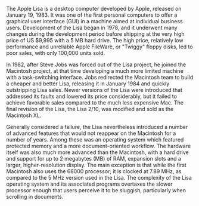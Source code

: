 The Apple Lisa is a desktop computer developed by Apple, released on January 19, 1983. It was one of the first personal computers to offer a graphical user interface (GUI) in a machine aimed at individual business users. Development of the Lisa began in 1978, and it underwent many changes during the development period before shipping at the very high price of US $9,995 with a 5 MB hard drive. The high price, relatively low performance and unreliable Apple FileWare, or "Twiggy" floppy disks, led to poor sales, with only 100,000 units sold.

In 1982, after Steve Jobs was forced out of the Lisa project, he joined the Macintosh project, at that time developing a much more limited machine with a task-switching interface. Jobs redirected the Macintosh team to build a cheaper and better Lisa, releasing it in January 1984 and quickly outstripping Lisa sales. Newer versions of the Lisa were introduced that addressed its faults and lowered its price considerably, but it failed to achieve favorable sales compared to the much less expensive Mac. The final revision of the Lisa, the Lisa 2/10, was modified and sold as the Macintosh XL.

Generally considered a failure, the Lisa nevertheless introduced a number of advanced features that would not reappear on the Macintosh for a number of years. Among these was an operating system which featured protected memory and a more document-oriented workflow. The hardware itself was also much more advanced than the Macintosh, with a hard drive and support for up to 2 megabytes (MB) of RAM, expansion slots and a larger, higher-resolution display. The main exception is that while the first Macintosh also uses the 68000 processor; it is clocked at 7.89 MHz, as compared to the 5 MHz version used in the Lisa. The complexity of the Lisa operating system and its associated programs overtaxes the slower processor enough that users perceive it to be sluggish, particularly when scrolling in documents.

